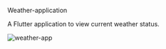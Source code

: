 Weather-application

A Flutter application to view current weather status.


![weather-app](https://user-images.githubusercontent.com/81470344/160270809-2b961ac4-d839-4a0f-a93b-6fbeed82c69f.jpg)
